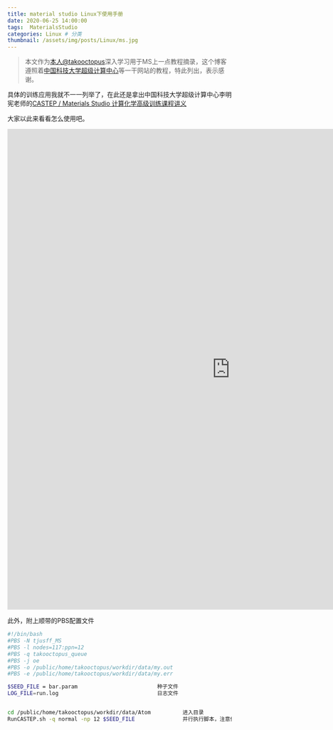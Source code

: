 ```yaml
---
title: material studio Linux下使用手册
date: 2020-06-25 14:00:00
tags:  MaterialsStudio 
categories: Linux # 分类
thumbnail: /assets/img/posts/Linux/ms.jpg
---
```


>本文作为[本人@takooctopus](https://takooctopus.github.io/ "TAKONOHEYA")深入学习用于MS上一点教程摘录，这个博客遵照着[中国科技大学超级计算中心](https://scc.ustc.edu.cn/ "中国科技大学超级计算中心")等一干网站的教程，特此列出，表示感谢。


具体的训练应用我就不一一列举了，在此还是拿出中国科技大学超级计算中心李明宪老师的[CASTEP / Materials Studio
计算化学高级训练课程讲义
](http://scc.ustc.edu.cn/zlsc/jsrj/201110/W020111011582124956665.pdf/ "CASTEP / Materials Studio
计算化学高级训练课程讲义")

大家以此来看看怎么使用吧。

<iframe src="https://onedrive.live.com/embed?cid=79CE635128896AC8&resid=79CE635128896AC8%213270&authkey=ANbRb-qrReoxe3U&em=2" width="1000" height="1080" frameborder="0" scrolling="no"></iframe>


此外，附上顺带的PBS配置文件

```bash
#!/bin/bash
#PBS -N tjusff_MS
#PBS -l nodes=117:ppn=12
#PBS -q takooctopus_queue
#PBS -j oe
#PBS -o /public/home/takooctopus/workdir/data/my.out
#PBS -e /public/home/takooctopus/workdir/data/my.err

$SEED_FILE = bar.param                         种子文件
LOG_FILE=run.log                               日志文件


cd /public/home/takooctopus/workdir/data/Atom          进入目录
RunCASTEP.sh -q normal -np 12 $SEED_FILE               并行执行脚本，注意使用的并行数应该与上面PBS申请的核心数目相匹配
```
